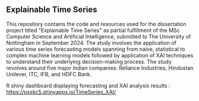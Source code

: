 ## Explainable Time Series

This repository contains the code and resources used for the dissertation project titled "Explainable Time Series" as partial fulfillment of the
MSc Computer Science and Artificial Intelligence, submitted to The University of Nottingham in September 2024.
The study involves the application of various time series forecasting models spanning from naive, statistical to complex machine learning models followed by application of XAI techniques 
to understand their underlying decision-making process. The study revolves around five major Indian companies: Reliance Industries, Hindustan Unilever, ITC, IFB, and HDFC Bank.

R shiny dashboard displaying forecasting and XAI analysis results : https://psxkc5.shinyapps.io/TimeSeries_XAI/
